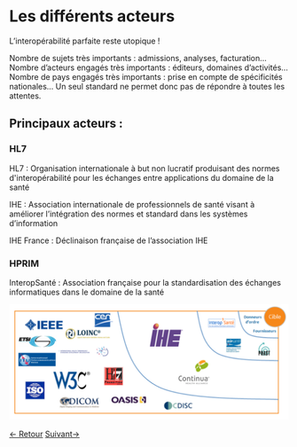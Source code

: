 # Les différents acteurs

L’interopérabilité parfaite reste utopique !

Nombre de sujets très importants : admissions, analyses, facturation…
Nombre d’acteurs engagés très importants : éditeurs, domaines d’activités…
Nombre de pays engagés très importants : prise en compte de spécificités nationales…
Un seul standard ne permet donc pas de répondre à toutes les attentes.


## Principaux acteurs : <!-- {docsify-ignore} -->

### HL7

HL7 : Organisation internationale à but non lucratif produisant des normes d'interopérabilité pour les échanges entre applications du domaine de la santé

IHE : Association internationale de professionnels de santé visant à améliorer l’intégration des normes et standard dans les systèmes d’information

IHE France : Déclinaison française de l’association IHE

### HPRIM
InteropSanté : Association française pour la standardisation des échanges informatiques dans le domaine de la santé

![logo](	../images/principaux_acteurs.png ':class=imageContent')

<div class="navBlock">
	<a href="#/interop/interop_interets" class="navContent">&lt;- Retour</a>
	<a href="#/esante/esante_acteurs?id=acteurs-de-communication" class="navContent">Suivant-&gt;</a>
</div>